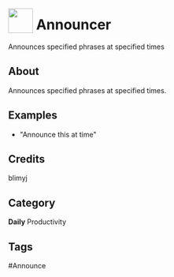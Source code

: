 # <img src="https://raw.githack.com/FortAwesome/Font-Awesome/master/svgs/solid/microphone.svg" card_color="#22A7F0" width="50" height="50" style="vertical-align:bottom"/> Announcer
Announces specified phrases at specified times

## About
Announces specified phrases at specified times.

## Examples
* "Announce this at time"

## Credits
blimyj

## Category
**Daily**
Productivity

## Tags
#Announce

